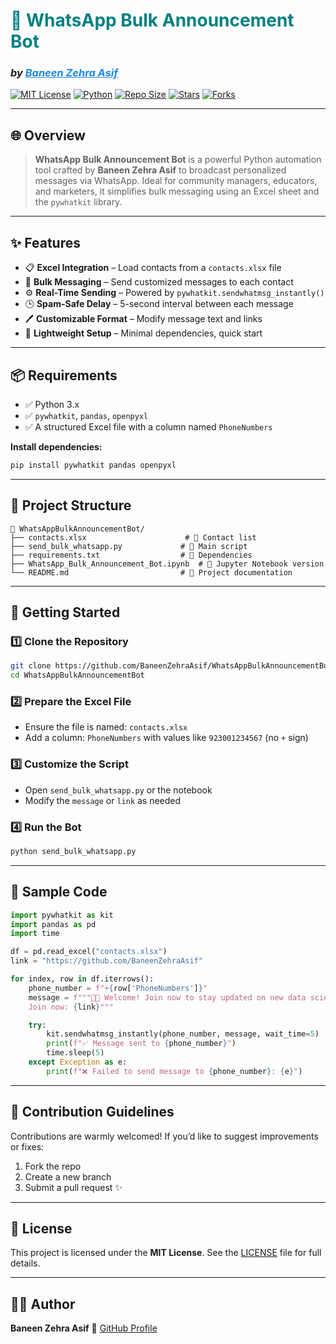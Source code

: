 # <span style="color:#008080;">📣 <strong>WhatsApp Bulk Announcement Bot</strong></span>  
### _by <a href="https://github.com/BaneenZehraAsif" style="color:#1E88E5;">Baneen Zehra Asif</a>_  

[![MIT License](https://img.shields.io/badge/license-MIT-green)](https://opensource.org/licenses/MIT)
[![Python](https://img.shields.io/badge/python-3.x-blue)](https://www.python.org/)
[![Repo Size](https://img.shields.io/github/repo-size/BaneenZehraAsif/WhatsAppBulkAnnouncementBot?color=purple)](https://github.com/BaneenZehraAsif/WhatsAppBulkAnnouncementBot)
[![Stars](https://img.shields.io/github/stars/BaneenZehraAsif/WhatsAppBulkAnnouncementBot?style=social)](https://github.com/BaneenZehraAsif/WhatsAppBulkAnnouncementBot/stargazers)
[![Forks](https://img.shields.io/github/forks/BaneenZehraAsif/WhatsAppBulkAnnouncementBot?style=social)](https://github.com/BaneenZehraAsif/WhatsAppBulkAnnouncementBot/network/members)

---

## 🌐 Overview

> **WhatsApp Bulk Announcement Bot** is a powerful Python automation tool crafted by **Baneen Zehra Asif** to broadcast personalized messages via WhatsApp. Ideal for community managers, educators, and marketers, it simplifies bulk messaging using an Excel sheet and the `pywhatkit` library.

---

## ✨ Features

- 📋 **Excel Integration** – Load contacts from a `contacts.xlsx` file  
- 💬 **Bulk Messaging** – Send customized messages to each contact  
- ⚙️ **Real-Time Sending** – Powered by `pywhatkit.sendwhatmsg_instantly()`  
- 🕒 **Spam-Safe Delay** – 5-second interval between each message  
- 🖊 **Customizable Format** – Modify message text and links  
- 🔧 **Lightweight Setup** – Minimal dependencies, quick start  

---

## 📦 Requirements

- ✅ Python 3.x  
- ✅ `pywhatkit`, `pandas`, `openpyxl`  
- ✅ A structured Excel file with a column named `PhoneNumbers`  

**Install dependencies:**
```bash
pip install pywhatkit pandas openpyxl
````

---

## 🧾 Project Structure

```
📂 WhatsAppBulkAnnouncementBot/
├── contacts.xlsx                      # 📇 Contact list
├── send_bulk_whatsapp.py             # 🧠 Main script
├── requirements.txt                  # 📜 Dependencies
├── WhatsApp_Bulk_Announcement_Bot.ipynb  # 📘 Jupyter Notebook version
└── README.md                         # 📄 Project documentation
```

---

## 🚀 Getting Started

### 1️⃣ Clone the Repository

```bash
git clone https://github.com/BaneenZehraAsif/WhatsAppBulkAnnouncementBot.git
cd WhatsAppBulkAnnouncementBot
```

### 2️⃣ Prepare the Excel File

* Ensure the file is named: `contacts.xlsx`
* Add a column: `PhoneNumbers` with values like `923001234567` (no `+` sign)

### 3️⃣ Customize the Script

* Open `send_bulk_whatsapp.py` or the notebook
* Modify the `message` or `link` as needed

### 4️⃣ Run the Bot

```bash
python send_bulk_whatsapp.py
```

---

## 🧠 Sample Code

```python
import pywhatkit as kit
import pandas as pd
import time

df = pd.read_excel("contacts.xlsx")
link = "https://github.com/BaneenZehraAsif"

for index, row in df.iterrows():
    phone_number = f"+{row['PhoneNumbers']}"
    message = f"""📢📢 Welcome! Join now to stay updated on new data science projects.
    Join now: {link}"""

    try:
        kit.sendwhatmsg_instantly(phone_number, message, wait_time=5)
        print(f"✅ Message sent to {phone_number}")
        time.sleep(5)
    except Exception as e:
        print(f"❌ Failed to send message to {phone_number}: {e}")
```

---

## 🤝 Contribution Guidelines

Contributions are warmly welcomed!
If you’d like to suggest improvements or fixes:

1. Fork the repo
2. Create a new branch
3. Submit a pull request ✨

---

## 📄 License

This project is licensed under the **MIT License**.
See the [LICENSE](LICENSE) file for full details.

---

## 👩‍💻 Author

**Baneen Zehra Asif**
🔗 [GitHub Profile](https://github.com/BaneenZehraAsif)


